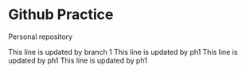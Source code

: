 # Github Practice

Personal repository

This line is updated by branch 1
This line is updated by ph1
This line is updated by ph1
This line is updated by ph1

